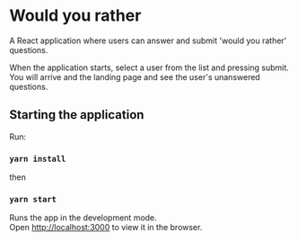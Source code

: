 # Would you rather

A React application where users can answer and submit 'would you rather' questions. 

When the application starts, select a user from the list and pressing submit. You will arrive and the landing page and see the user's unanswered questions.

## Starting the application

Run:

### `yarn install`

then

### `yarn start`

Runs the app in the development mode.<br />
Open [http://localhost:3000](http://localhost:3000) to view it in the browser.
